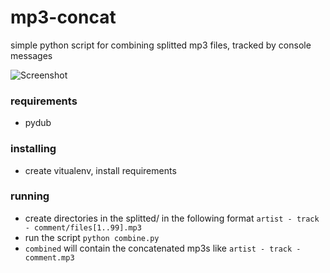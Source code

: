 # mp3-concat
simple python script for combining splitted mp3 files, tracked by console messages

![Screenshot](/../screenshots/demo.png "running example of mp3 combine")

### requirements
* pydub

### installing
* create vitualenv, install requirements

### running

* create directories in the splitted/ in the following format `artist - track - comment/files[1..99].mp3`
* run the script `python combine.py`
* `combined` will contain the concatenated mp3s like `artist - track - comment.mp3`